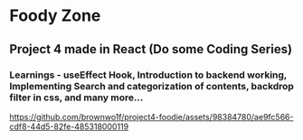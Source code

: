 # Foody Zone

## Project 4 made in React (Do some Coding Series)

### Learnings - useEffect Hook, Introduction to backend working, Implementing Search and categorization of contents, backdrop filter in css, and many more...


https://github.com/brownwo1f/project4-foodie/assets/98384780/ae9fc566-cdf8-44d5-82fe-485318000119

